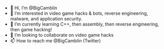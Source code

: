 - 👋 Hi, I’m @BigCamblin
- 👀 I’m interested in video game hacks & bots, reverse engineering, malware, and application security.
- 🌱 I’m currently learning C++, then assembly, then reverse engineering, then game hacking!
- 💞️ I’m looking to collaborate on video game hacks
- 📫 How to reach me @BigCamblin (Twitter)

<!---
BigCamblin/BigCamblin is a ✨ special ✨ repository because its `README.md` (this file) appears on your GitHub profile.
You can click the Preview link to take a look at your changes.
--->
